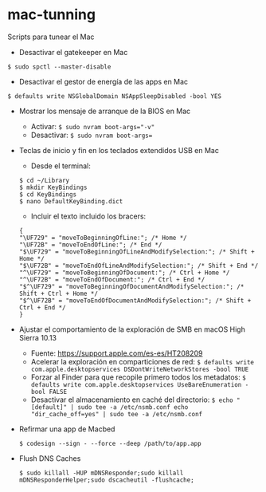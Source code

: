 # mac-tunning
Scripts para tunear el Mac

- Desactivar el gatekeeper en Mac

`$ sudo spctl --master-disable`

- Desactivar el gestor de energía de las apps en Mac

`$ defaults write NSGlobalDomain NSAppSleepDisabled -bool YES`

- Mostrar los mensaje de arranque de la BIOS en Mac

  - Activar: `$ sudo nvram boot-args="-v"`
  - Desactivar: `$ sudo nvram boot-args=`

- Teclas de inicio y fin en los teclados extendidos USB en Mac

    - Desde el terminal:
    ```
    $ cd ~/Library
    $ mkdir KeyBindings
    $ cd KeyBindings
    $ nano DefaultKeyBinding.dict
    ```
    - Incluir el texto incluido los bracers:
    ```
    {
    "\UF729" = "moveToBeginningOfLine:"; /* Home */
    "\UF72B" = "moveToEndOfLine:"; /* End */
    "$\UF729" = "moveToBeginningOfLineAndModifySelection:"; /* Shift + Home */
    "$\UF72B" = "moveToEndOfLineAndModifySelection:"; /* Shift + End */
    "^\UF729" = "moveToBeginningOfDocument:"; /* Ctrl + Home */
    "^\UF72B" = "moveToEndOfDocument:"; /* Ctrl + End */
    "$^\UF729" = "moveToBeginningOfDocumentAndModifySelection:"; /* Shift + Ctrl + Home */
    "$^\UF72B" = "moveToEndOfDocumentAndModifySelection:"; /* Shift + Ctrl + End */
    }
    ```
- Ajustar el comportamiento de la exploración de SMB en macOS High Sierra 10.13
  - Fuente: https://support.apple.com/es-es/HT208209
  - Acelerar la exploración en comparticiones de red: 
  `$ defaults write com.apple.desktopservices DSDontWriteNetworkStores -bool TRUE`
  - Forzar al Finder para que recopile primero todos los metadatos: 
  `$ defaults write com.apple.desktopservices UseBareEnumeration -bool FALSE`
  - Desactivar el almacenamiento en caché del directorio: 
  `$ echo "[default]" | sudo tee -a /etc/nsmb.conf echo "dir_cache_off=yes" | sudo tee -a /etc/nsmb.conf`
 
- Refirmar una app de Macbed

  `$ codesign --sign - --force --deep /path/to/app.app`
  
- Flush DNS Caches

  `$ sudo killall -HUP mDNSResponder;sudo killall mDNSResponderHelper;sudo dscacheutil -flushcache;`
